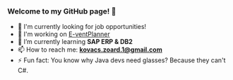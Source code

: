 ### Welcome to my GitHub page! 👋

- 🔭 I'm currently looking for job opportunities!
- 🔭 I'm working on [E-ventPlanner](https://github.com/ReviKZ/E-ventPlanner)
- 🌱 I’m currently learning **SAP ERP & DB2**
- 📫 How to reach me: **kovacs.zoard.1@gmail.com**
- ⚡ Fun fact: You know why Java devs need glasses? Because they can't C#.

<!--
**ReviKZ/ReviKZ** is a ✨ _special_ ✨ repository because its `README.md` (this file) appears on your GitHub profile.

Here are some ideas to get you started:

- 🔭 I’m currently working on ...
- 🌱 I’m currently learning ...
- 👯 I’m looking to collaborate on ...
- 🤔 I’m looking for help with ...
- 💬 Ask me about ...
- 📫 How to reach me: ...
- 😄 Pronouns: ...
- ⚡ Fun fact: ...
-->
